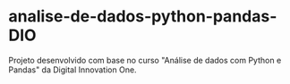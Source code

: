 # analise-de-dados-python-pandas-DIO
Projeto desenvolvido com base no curso "Análise de dados com Python e Pandas" da Digital Innovation One.
